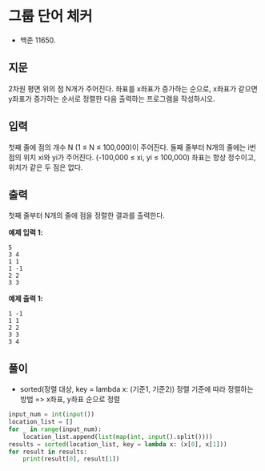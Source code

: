 # 그룹 단어 체커
 - 백준 11650.


 ## 지문
 2차원 평면 위의 점 N개가 주어진다. 좌표를 x좌표가 증가하는 순으로, x좌표가 같으면 y좌표가 증가하는 순서로 정렬한 다음 출력하는 프로그램을 작성하시오.

 ## 입력
 첫째 줄에 점의 개수 N (1 ≤ N ≤ 100,000)이 주어진다. 둘째 줄부터 N개의 줄에는 i번점의 위치 xi와 yi가 주어진다. (-100,000 ≤ xi, yi ≤ 100,000) 좌표는 항상 정수이고, 위치가 같은 두 점은 없다.
 
 ## 출력
 첫째 줄부터 N개의 줄에 점을 정렬한 결과를 출력한다.
 
 **예제 입력 1:**
 ```
 5
 3 4
 1 1
 1 -1
 2 2
 3 3
 ```
 **예제 출력 1:**
 ```
 1 -1
 1 1
 2 2
 3 3
 3 4
 ``` 
 
 ## 풀이
  - sorted(정렬 대상, key = lambda x: (기준1, 기준2))  정렬 기준에 따라 정렬하는 방법
                                              => x좌표, y좌표 순으로 정렬
  
  ```python
  input_num = int(input())
  location_list = []
  for _ in range(input_num):
      location_list.append(list(map(int, input().split())))
  results = sorted(location_list, key = lambda x: (x[0], x[1]))
  for result in results:
      print(result[0], result[1])

  ```
